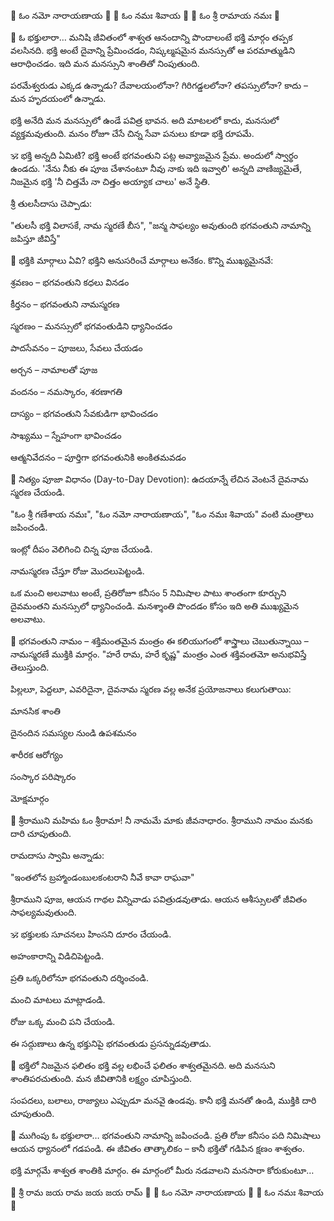 🙏 ఓం నమో నారాయణాయ 🙏
🙏 ఓం నమః శివాయ 🙏
🙏 ఓం శ్రీ రామాయ నమః 🙏

🌼 ఓ భక్తులారా…
మనిషి జీవితంలో శాశ్వత ఆనందాన్ని పొందాలంటే భక్తి మార్గం తప్పక వలసినది. భక్తి అంటే దైవాన్ని ప్రేమించడం, నిష్కల్మషమైన మనస్సుతో ఆ పరమాత్ముడిని ఆరాధించడం. ఇది మన మనస్సుని శాంతితో నింపుతుంది.

పరమేశ్వరుడు ఎక్కడ ఉన్నాడు? దేవాలయంలోనా? గిరిగడ్డలలోనా? తపస్సులోనా? కాదు – మన హృదయంలో ఉన్నాడు.

భక్తి అనేది మన మనస్సులో ఉండే పవిత్ర భావన. అది మాటలలో కాదు, మనసులో వ్యక్తమవుతుంది. మనం రోజూ చేసే చిన్న సేవా పనులు కూడా భక్తి రూపమే.

🕉️ భక్తి అన్నది ఏమిటి?
భక్తి అంటే భగవంతుని పట్ల అవ్యాజమైన ప్రేమ. అందులో స్వార్థం ఉండదు. 'నేను నీకు ఈ పూజ చేశానంటూ నీవు నాకు ఇది ఇవ్వాలి' అన్నది వాణిజ్యమైతే, నిజమైన భక్తి 'నీ చిత్తమే నా చిత్తం అయ్యాక చాలు' అనే స్థితి.

శ్రీ తులసీదాసు చెప్పాడు:

"తులసీ భక్తి విలాసకే, నామ స్మరణే బీస",
"జన్మ సాఫల్యం అవుతుంది భగవంతుని నామాన్ని జపిస్తూ జీవిస్తే"

🔔 భక్తికి మార్గాలు ఏవి?
భక్తిని అనుసరించే మార్గాలు అనేకం. కొన్ని ముఖ్యమైనవే:

శ్రవణం – భగవంతుని కధలు వినడం

కీర్తనం – భగవంతుని నామస్మరణ

స్మరణం – మనస్సులో భగవంతుడిని ధ్యానించడం

పాదసేవనం – పూజలు, సేవలు చేయడం

అర్చన – నామాలతో పూజ

వందనం – నమస్కారం, శరణాగతి

దాస్యం – భగవంతుని సేవకుడిగా భావించడం

సాఖ్యము – స్నేహంగా భావించడం

ఆత్మనివేదనం – పూర్తిగా భగవంతునికి అంకితమవడం

🌺 నిత్యం పూజా విధానం (Day-to-Day Devotion):
ఉదయాన్నే లేచిన వెంటనే దైవనామ స్మరణ చేయండి.

"ఓం శ్రీ గణేశాయ నమః", "ఓం నమో నారాయణాయ", "ఓం నమః శివాయ" వంటి మంత్రాలు జపించండి.

ఇంట్లో దీపం వెలిగించి చిన్న పూజ చేయండి.

నామస్మరణ చేస్తూ రోజు మొదలుపెట్టండి.

ఒక మంచి అలవాటు అంటే, ప్రతిరోజూ కనీసం 5 నిమిషాల పాటు శాంతంగా కూర్చుని దైవమంతని మనస్సులో ధ్యానించండి. మనశ్శాంతి పొందడం కోసం ఇది అతి ముఖ్యమైన అలవాటు.

📿 భగవంతుని నామం – శక్తిమంతమైన మంత్రం
ఈ కలియుగంలో శాస్త్రాలు చెబుతున్నాయి – నామస్మరణే ముక్తికి మార్గం. "హరే రామ, హరే కృష్ణ" మంత్రం ఎంత శక్తివంతమో అనుభవిస్తే తెలుస్తుంది.

పిల్లలూ, పెద్దలూ, ఎవరిదైనా, దైవనామ స్మరణ వల్ల అనేక ప్రయోజనాలు కలుగుతాయి:

మానసిక శాంతి

దైనందిన సమస్యల నుండి ఉపశమనం

శారీరక ఆరోగ్యం

సంస్కార పరిష్కారం

మోక్షమార్గం

🌼 శ్రీరాముని మహిమ
ఓం శ్రీరామా! నీ నామమే మాకు జీవనాధారం. శ్రీరాముని నామం మనకు దారి చూపుతుంది.

రామదాసు స్వామి అన్నాడు:

"ఇంతలోన బ్రహ్మాండంబులకంటరాని నీవే కావా రాఘవా"

శ్రీరాముని పూజ, ఆయన గాథల విన్నివాడు పవిత్రుడవుతాడు. ఆయన ఆశీస్సులతో జీవితం సాఫల్యమవుతుంది.

🕉️ భక్తులకు సూచనలు
హింసని దూరం చేయండి.

అహంకారాన్ని విడిచిపెట్టండి.

ప్రతి ఒక్కరిలోనూ భగవంతుని దర్శించండి.

మంచి మాటలు మాట్లాడండి.

రోజు ఒక్క మంచి పని చేయండి.

ఈ సద్గుణాలు ఉన్న భక్తునిపై భగవంతుడు ప్రసన్నుడవుతాడు.

🌿 భక్తిలో నిజమైన ఫలితం
భక్తి వల్ల లభించే ఫలితం శాశ్వతమైనది. అది మనసుని శాంతిపరచుతుంది. మన జీవితానికి లక్ష్యం చూపిస్తుంది.

సంపదలు, బలాలు, రాజ్యాలు ఎప్పుడూ మనవై ఉండవు. కానీ భక్తి మనతో ఉండి, ముక్తికి దారి చూపుతుంది.

🔔 ముగింపు
ఓ భక్తులారా… భగవంతుని నామాన్ని జపించండి.
ప్రతి రోజు కనీసం పది నిమిషాలు ఆయన ధ్యానంలో గడపండి.
ఈ జీవితం తాత్కాలికం – కానీ భక్తితో గడిపిన క్షణం శాశ్వతం.

భక్తి మార్గమే శాశ్వత శాంతికి మార్గం.
ఈ మార్గంలో మీరు నడవాలని మనసారా కోరుకుంటూ…

🙏 శ్రీ రామ జయ రామ జయ జయ రామ్ 🙏
🙏 ఓం నమో నారాయణాయ 🙏
🙏 ఓం నమః శివాయ 🙏
